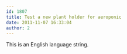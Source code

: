 ```yaml
---
id: 1807
title: Test a new plant holder for aeroponic
date: 2011-11-07 16:33:04
author: 2
---
```


This is an English language string.